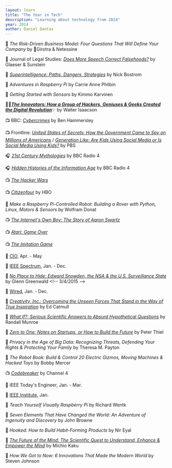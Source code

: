 ```yaml
---
layout: learn
title: "The Year in Tech"
description: "Learning about technology from 2014"
year: 2014
author: Daniel Dantas
---
```


📕 *The Risk-Driven Business Model: Four Questions That Will Define Your Company* by 🐻Girotra & Netessine <!-- 7/21/2024 -->

📄 Journal of Legal Studies: *[Does More Speech Correct Falsehoods?](https://papers.ssrn.com/sol3/papers.cfm?abstract_id=2362931)* by Glaeser & Sunstein <!-- 3/28/2024 -->

📕 [*Superintelligence: Paths, Dangers, Strategies*](https://en.wikipedia.org/wiki/Superintelligence:_Paths,_Dangers,_Strategies) by Nick Bostrom <!-- 10/9/2023 -->

📕 *Adventures in Raspberry Pi* by Carrie Anne Philbin <!-- 2/26/2023 -->

📕 *Getting Started with Sensors* by Kimmo Karvinen <!-- 2/10/2023 -->

📕✨[***The Innovators: How a Group of Hackers, Geniuses & Geeks Created the Digital Revolution***](https://en.wikipedia.org/wiki/The_Innovators_(book))✨ by Walter Isaacson <!-- 3/27/2017 -->

📺 BBC: [_Cybercrimes_](https://www.bbc.co.uk/programmes/n27vnjs5) by Ben Hammersley <!-- 3/23/2017 -->

📺 Frontline: [_United States of Secrets: How the Government Came to Spy on Millions of Americans_](https://www.pbs.org/wgbh/frontline/documentary/united-states-of-secrets/) <!-- 2/19/2017 --> / [_Generation Like: Are Kids Using Social Media or Is Social Media Using Kids?_](https://www.pbs.org/wgbh/frontline/documentary/generation-like/)	<!-- 11/3/2014 --> by PBS

🎧 [_21st Century Mythologies_](https://www.bbc.co.uk/programmes/b04lhs21) by BBC Radio 4 <!-- 8/10/2016 -->

🎧 [_Hidden Histories of the Information Age_](https://www.bbc.co.uk/programmes/b04mttrp) by BBC Radio 4 <!-- 5/14/2016 -->

📺 [_The Hacker Wars_](https://en.wikipedia.org/wiki/The_Hacker_Wars) <!-- 10/4/2015 -->

📺 [_Citizenfour_](https://en.wikipedia.org/wiki/Citizenfour) by HBO <!-- 10/4/2015 -->

📕 _Make a Raspberry Pi-Controlled Robot: Building a Rover with Python, Linux, Motors & Sensors_ by Wolfram Donat <!-- 10/2/2015 -->

📺 [_The Internet's Own Boy: The Story of Aaron Swartz_](https://en.wikipedia.org/wiki/The_Internet%27s_Own_Boy) <!-- 9/30/2015 -->
 
📺 [_Atari: Game Over_](https://en.wikipedia.org/wiki/Atari:_Game_Over) <!-- 5/21/2015 -->

📺 [_The Imitation Game_](https://en.wikipedia.org/wiki/The_Imitation_Game) <!-- 5/12/2015 -->

📔 [CIO](https://www.cio.com/), Apr. - May <!-- 3/14/2015 -->

📔 [IEEE Spectrum](https://spectrum.ieee.org/), Jan. - Dec. <!-- 3/14/2015 -->

📕 [_No Place to Hide: Edward Snowden, the NSA & the U.S. Surveillance State_](https://en.wikipedia.org/wiki/No_Place_to_Hide_(Greenwald_book)) by Glenn Greenwald <!-- 3/4/2015 -->

📔 [Wired](https://www.wired.com/), Jan. - Dec. <!-- 3/5/2015 -->

📕 [_Creativity, Inc.: Overcoming the Unseen Forces That Stand in the Way of True Inspiration_](https://en.wikipedia.org/wiki/Creativity,_Inc.) by Ed Catmull <!-- 1/15/2015 -->

📕 [_What If?: Serious Scientific Answers to Absurd Hypothetical Questions_](https://en.wikipedia.org/wiki/What_If%3F_(book)) by Randall Munroe <!-- 12/29/2014 -->

📕 [_Zero to One: Notes on Startups, or How to Build the Future_](https://en.wikipedia.org/wiki/Zero_to_One) by Peter Thiel <!-- 12/20/2014 -->

📕 _Privacy in the Age of Big Data: Recognizing Threats, Defending Your Rights & Protecting Your Family_ by Theresa M. Payton <!-- 11/29/2014 -->

📕 _The Robot Book: Build & Control 20 Electric Gizmos, Moving Machines & Hacked Toys_ by Bobby Mercer <!-- 11/28/2014 -->

📺 [_Codebreaker_](https://en.wikipedia.org/wiki/Codebreaker_(film)) by Channel 4 <!-- 11/22/2014 -->

📔 IEEE Today's Engineer, Jan. - Mar. <!-- 11/18/2014 -->

📔 [IEEE Institute](https://spectrum.ieee.org/the-institute/), Jan. <!-- 11/12/2014 -->

📕 _Teach Yourself Visually Raspberry Pi_ by Richard Wentk <!-- 9/23/2014 -->

📕 _Seven Elements That Have Changed the World: An Adventure of Ingenuity and Discovery_ by John Browne <!-- 8/11/2014 -->

📕 _Hooked: How to Build Habit-Forming Products_ by Nir Eyal <!-- 3/14/2014 -->

📕 [_The Future of the Mind: The Scientific Quest to Understand, Enhance & Empower the Mind_](https://en.wikipedia.org/wiki/The_Future_of_the_Mind) by Michio Kaku <!-- 1/13/2014 -->

📕 _How We Got to Now: 6 Innovations That Made the Modern World_ by Steven Johnson <!-- 1/8/2014 -->



